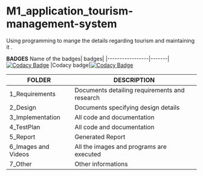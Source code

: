 # M1_application_tourism-management-system
Using programming to mange the details regarding tourism and maintaining it . 


**BADGES**
Name of the badges| badges|
|-----------------|-------|
[![Codacy Badge](https://api.codacy.com/project/badge/Grade/cd5e16c902364b8aae12b1cb1e0e5ddd)](https://app.codacy.com/gh/sathish20pandian/M1_application_tourism-management-system?utm_source=github.com&utm_medium=referral&utm_content=sathish20pandian/M1_application_tourism-management-system&utm_campaign=Badge_Grade_Settings)
|Codacy badge|[![Codacy Badge](https://app.codacy.com/project/badge/Grade/80ee715d4bce49b2a8f9b36b455d6db8)](https://www.codacy.com/gh/sathish20pandian/M1_application_tourism-management-system/dashboard?utm_source=github.com&amp;utm_medium=referral&amp;utm_content=sathish20pandian/M1_application_tourism-management-system&amp;utm_campaign=Badge_Grade)


FOLDER | DESCRIPTION|
|------|------------|
|1_Requirements|	Documents detailing requirements and research|
|2_Design|	Documents specifying design details|
|3_Implementation|	All code and documentation|
|4_TestPlan	|All code and documentation|
|5_Report|	Generated Report|
|6_Images and Videos|	All the images and programs are executed|
|7_Other|	Other informations|
